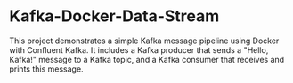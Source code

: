 # Kafka-Docker-Data-Stream
This project demonstrates a simple Kafka message pipeline using Docker with Confluent Kafka. It includes a Kafka producer that sends a "Hello, Kafka!" message to a Kafka topic, and a Kafka consumer that receives and prints this message.
